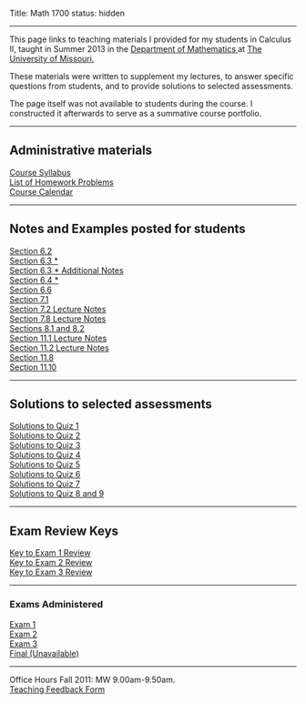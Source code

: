 Title: Math 1700
status: hidden

* * *

This page links to teaching materials I provided for my students in Calculus II, taught in Summer 2013 in the [ Department of Mathematics ][2] at [ The University of Missouri.][3]

These materials were written to supplement my lectures, to answer specific questions from students, and to provide solutions to selected assessments.

The page itself was not available to students during the course. I constructed it afterwards to serve as a summative course portfolio.

* * *

## Administrative materials

[ Course Syllabus ][5]   
[ List of Homework Problems ][6]   
[ Course Calendar ][7]

* * *

## Notes and Examples posted for students 

[ Section 6.2 ][8]   
[ Section 6.3 * ][9]   
[ Section 6.3 * Additional Notes ][10]   
[ Section 6.4 * ][11]   
[ Section 6.6 ][12]   
[ Section 7.1 ][13]   
[ Section 7.2 Lecture Notes ][14]   
[ Section 7.8 Lecture Notes ][15]   
[ Sections 8.1 and 8.2 ][16]   
[ Section 11.1 Lecture Notes ][17]   
[ Section 11.2 Lecture Notes ][18]   
[ Section 11.8 ][19]   
[ Section 11.10 ][20]   

* * *

## Solutions to selected assessments 

[ Solutions to Quiz 1 ][21]   
[ Solutions to Quiz 2 ][22]   
[ Solutions to Quiz 3 ][23]   
[ Solutions to Quiz 4 ][24]   
[ Solutions to Quiz 5 ][25]   
[ Solutions to Quiz 6 ][26]   
[ Solutions to Quiz 7 ][27]   
[ Solutions to Quiz 8 and 9 ][28]   

* * *

## Exam Review Keys 

[ Key to Exam 1 Review ][29]   
[ Key to Exam 2 Review ][30]   
[ Key to Exam 3 Review ][31]   

* * *

### Exams Administered

[ Exam 1 ][32]   
[ Exam 2 ][33]   
[ Exam 3 ][34]   
[ Final (Unavailable) ][35]   

* * *

Office Hours Fall 2011: MW 9.00am-9.50am.  
[ Teaching Feedback Form ][37]   

[2]: http://www.math.missouri.edu
[3]: http://www.missouri.edu
[5]: ../pdf/1700Syllabus_SS13_Sanyal.pdf
[6]: ../pdf/1700_homework_SS13.pdf
[7]: ../pdf/1700calendar_SS13.pdf
[8]: ../pdf/ch6-2.pdf
[9]: ../pdf/ch6-3_star.pdf
[10]: ../pdf/chap6-3_star_fact.pdf
[11]: ../pdf/ch6-4star.pdf
[12]: ../pdf/ch6-6.pdf
[13]: ../pdf/ch7-1.pdf
[14]: ../pdf/ch7-2.pdf
[15]: ../pdf/ch7-8.pdf
[16]: ../pdf/ch8-1--2.pdf
[17]: ../pdf/ch11-1.pdf
[18]: ../pdf/ch11-2.pdf
[19]: ../pdf/ch11-8.pdf
[20]: ../pdf/ch11-10.pdf
[21]: ../pdf/1700_SS13_Quiz1_solutions.pdf
[22]: ../pdf/1700_SS13_Quiz2_solutions.pdf
[23]: ../pdf/1700_SS13_Quiz3_solutions.pdf
[24]: ../pdf/1700_SS13_Quiz4_solutions.pdf
[25]: ../pdf/1700_SS13_Quiz5_solutions.pdf
[26]: ../pdf/1700_SS13_Quiz_6_solutions.pdf
[27]: ../pdf/1700_SS13_Quiz7_solutions.pdf
[28]: ../pdf/1700_SS13_Quiz_8_9_solutions.pdf
[29]: ../pdf/Math_1700_SS13_exam_1_review_questions_key.pdf
[30]: ../pdf/Math_1700_SS13_exam_2_review_questions_key.pdf
[31]: ../pdf/1700_SS13_exam_3_review_key.pdf
[32]: ../pdf/1700_SS13_Exam1_Sanyal.pdf
[33]: ../pdf/1700_SS13_Exam2_Sanyal.pdf
[34]: ../pdf/1700_SS13_Exam3_Sanyal.pdf
[35]: {filename}./1700.md
[37]: https://spreadsheets.google.com/viewform?formkey=dHdMQ0QxdEFqdTc5dW1Ebk9BZkJqSlE6MA
